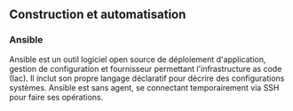 ## Construction et automatisation

### Ansible

Ansible est un outil logiciel open source de déploiement d'application, gestion de configuration et
fournisseur permettant l'infrastructure as code (Iac). Il inclut son propre langage déclaratif pour
décrire des configurations systèmes. Ansible est sans agent, se connectant temporairement via SSH
pour faire ses opérations.
